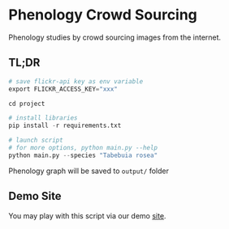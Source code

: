 # Phenology Crowd Sourcing

Phenology studies by crowd sourcing images from the internet.

## TL;DR

```python
# save flickr-api key as env variable
export FLICKR_ACCESS_KEY="xxx"

cd project

# install libraries
pip install -r requirements.txt

# launch script
# for more options, python main.py --help 
python main.py --species "Tabebuia rosea"
```

Phenology graph will be saved to `output/` folder

## Demo Site

You may play with this script via our demo [site](https://share.streamlit.io/mapattacker/phenology/project/streamlit_app.py).